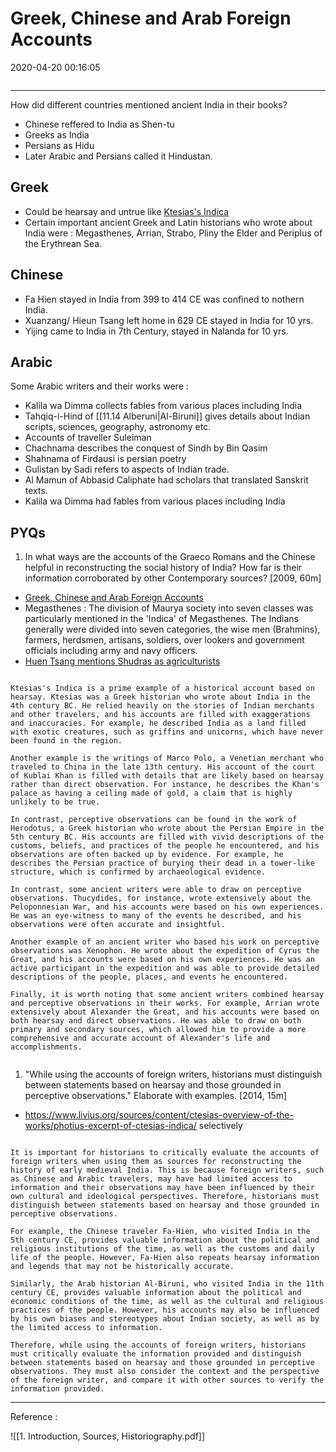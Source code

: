 # Greek, Chinese and Arab Foreign Accounts

2020-04-20 00:16:05

```toc
```

---

How did different countries mentioned ancient India in their books?

- Chinese reffered to India as Shen-tu
- Greeks as India
- Persians as Hidu
- Later Arabic and Persians called it Hindustan.

## Greek

- Could be hearsay and untrue like [Ktesias's Indica](https://www.livius.org/sources/content/ctesias-overview-of-the-works/photius-excerpt-of-ctesias-indica/)
- Certain important ancient Greek and Latin historians who wrote about India were : Megasthenes, Arrian, Strabo, Pliny the Elder and Periplus of the Erythrean Sea.

## Chinese

- Fa Hien stayed in India from 399 to 414 CE was confined to nothern India.
- Xuanzang/ Hieun Tsang left home in 629 CE stayed in India for 10 yrs.
- Yijing came to India in 7th Century, stayed in Nalanda for 10 yrs.

## Arabic

Some Arabic writers and their works were :

- Kalila wa Dimma collects fables from various places including India
- Tahqiq-i-Hind of [[11.14 Alberuni|Al-Biruni]] gives details about Indian scripts, sciences, geography, astronomy etc.
- Accounts of traveller Suleiman
- Chachnama describes the conquest of Sindh by Bin Qasim
- Shahnama of Firdausi is persian poetry
- Gulistan by Sadi refers to aspects of Indian trade.
- Al Mamun of Abbasid Caliphate had scholars that translated Sanskrit texts.
- Kalila wa Dimma had fables from various places including India

## PYQs

1. In what ways are the accounts of the Graeco Romans and the Chinese helpful in reconstructing the social history of India? How far is their information corroborated by other Contemporary sources? [2009, 60m]
- [Greek, Chinese and Arab Foreign Accounts](onenote:[[Greek]],%20Chinese%20and%20Arab%20Foreign%20Accounts&section-id={CC847531-CFF3-446A-9D8A-1840987282A0}&page-id={61F1B213-2895-4E53-AA76-9C4C3C1225C1}&end&base-path=https://d.docs.live.net/bbc8be5bd337910c/Documents/History%20Optional/Ancient%20History/Part%20I/Sources.one)
- Megasthenes : The division of Maurya society into seven classes was particularly mentioned in the 'Indica' of Megasthenes. The Indians generally were divided into seven categories, the wise men (Brahmins), farmers, herdsmen, artisans, soldiers, over lookers and government officials including army and navy officers.
- [Huen Tsang mentions Shudras as agriculturists](onenote:....Medieval%20IndiaPart%20IEarly%20750-1200%20AD.one#Society%20%20The%20status%20of%20the%20Brahman%20and%20new%20Social%20Order&section-id={BB0A07AE-1800-4625-807B-7B5D32FCAC8D}&page-id={0BF7932C-8A76-4CBA-8153-FDD905A273D1}&object-id={73900411-DD71-4061-B1F9-78C1FB941C3B}&AF&base-path=https://d.docs.live.net/bbc8be5bd337910c/Documents/History%20Optional)

```ad-Answer

Ktesias's Indica is a prime example of a historical account based on hearsay. Ktesias was a Greek historian who wrote about India in the 4th century BC. He relied heavily on the stories of Indian merchants and other travelers, and his accounts are filled with exaggerations and inaccuracies. For example, he described India as a land filled with exotic creatures, such as griffins and unicorns, which have never been found in the region.

Another example is the writings of Marco Polo, a Venetian merchant who traveled to China in the late 13th century. His account of the court of Kublai Khan is filled with details that are likely based on hearsay rather than direct observation. For instance, he describes the Khan's palace as having a ceiling made of gold, a claim that is highly unlikely to be true.

In contrast, perceptive observations can be found in the work of Herodotus, a Greek historian who wrote about the Persian Empire in the 5th century BC. His accounts are filled with vivid descriptions of the customs, beliefs, and practices of the people he encountered, and his observations are often backed up by evidence. For example, he describes the Persian practice of burying their dead in a tower-like structure, which is confirmed by archaeological evidence.

In contrast, some ancient writers were able to draw on perceptive observations. Thucydides, for instance, wrote extensively about the Peloponnesian War, and his accounts were based on his own experiences. He was an eye-witness to many of the events he described, and his observations were often accurate and insightful.

Another example of an ancient writer who based his work on perceptive observations was Xenophon. He wrote about the expedition of Cyrus the Great, and his accounts were based on his own experiences. He was an active participant in the expedition and was able to provide detailed descriptions of the people, places, and events he encountered.

Finally, it is worth noting that some ancient writers combined hearsay and perceptive observations in their works. For example, Arrian wrote extensively about Alexander the Great, and his accounts were based on both hearsay and direct observations. He was able to draw on both primary and secondary sources, which allowed him to provide a more comprehensive and accurate account of Alexander's life and accomplishments.


```

1. "While using the accounts of foreign writers, historians must distinguish between statements based on hearsay and those grounded in perceptive observations." Elaborate with examples. [2014, 15m]
- <https://www.livius.org/sources/content/ctesias-overview-of-the-works/photius-excerpt-of-ctesias-indica/> selectively

```ad-Answer

It is important for historians to critically evaluate the accounts of foreign writers when using them as sources for reconstructing the history of early medieval India. This is because foreign writers, such as Chinese and Arabic travelers, may have had limited access to information and their observations may have been influenced by their own cultural and ideological perspectives. Therefore, historians must distinguish between statements based on hearsay and those grounded in perceptive observations.

For example, the Chinese traveler Fa-Hien, who visited India in the 5th century CE, provides valuable information about the political and religious institutions of the time, as well as the customs and daily life of the people. However, Fa-Hien also repeats hearsay information and legends that may not be historically accurate.

Similarly, the Arab historian Al-Biruni, who visited India in the 11th century CE, provides valuable information about the political and economic conditions of the time, as well as the cultural and religious practices of the people. However, his accounts may also be influenced by his own biases and stereotypes about Indian society, as well as by the limited access to information.

Therefore, while using the accounts of foreign writers, historians must critically evaluate the information provided and distinguish between statements based on hearsay and those grounded in perceptive observations. They must also consider the context and the perspective of the foreign writer, and compare it with other sources to verify the information provided.

```

---

Reference :

![[1. Introduction, Sources, Historiography.pdf]]

